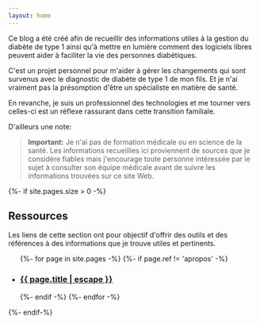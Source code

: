 ```yaml
---
layout: home
---
```

Ce blog a été créé afin de recueillir des informations utiles à la gestion du diabète de type 1 ainsi qu'à mettre en lumière comment des logiciels libres peuvent aider à faciliter la vie des personnes diabétiques.

C'est un projet personnel pour m'aider à gérer les changements qui sont survenus avec le diagnostic de diabète de type 1 de mon fils. Et je n'ai vraiment pas la présomption d'être un spécialiste en matière de santé. 
<!---->

En revanche, je suis un professionnel des technologies et me tourner vers celles-ci est un réflexe rassurant dans cette transition familiale.

D'ailleurs une note:

>**Important:** Je n'ai pas de formation médicale ou en science de la santé. Les informations recueillies ici proviennent de sources que je considère fiables mais j'encourage toute personne intéressée par le sujet à consulter son équipe médicale avant de suivre les informations trouvées sur ce site Web.

{%- if site.pages.size > 0 -%}
<!---->
<h2 class="post-list-heading">Ressources</h2>

Les liens de cette section ont pour objectif d'offrir des outils et des références à des informations que je trouve utiles et pertinents.

<ul class="post-list">
  {%- for page in site.pages -%}
    {%- if page.ref != 'apropos' -%}
    <li>
      <h3>
        <a class="post-link" href="{{ page.url | relative_url }}">
          {{ page.title | escape }}
        </a>
      </h3>
    </li>
    {%- endif -%}
  {%- endfor -%}
</ul>

{%- endif-%}
